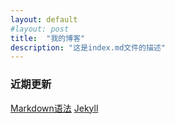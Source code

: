 ```yaml
---
layout: default
#layout: post
title:  "我的博客"
description: "这是index.md文件的描述"
---
```



### 近期更新
[Markdown语法](/语言类/标记语言/Markdown/)
[Jekyll](/工具类/Jekyll/)
